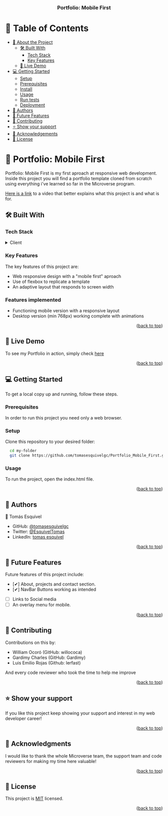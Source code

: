 <a name="readme-top"></a>

<div align="center">

  <br/>

  <h3><b>Portfolio: Mobile First</b></h3>

</div>

<!-- TABLE OF CONTENTS -->

# 📗 Table of Contents

- [📖 About the Project](#about-project)
  - [🛠 Built With](#built-with)
    - [Tech Stack](#tech-stack)
    - [Key Features](#key-features)
  - [🚀 Live Demo](#live-demo)
- [💻 Getting Started](#getting-started)
  - [Setup](#setup)
  - [Prerequisites](#prerequisites)
  - [Install](#install)
  - [Usage](#usage)
  - [Run tests](#run-tests)
  - [Deployment](#triangular_flag_on_post-deployment)
- [👥 Authors](#authors)
- [🔭 Future Features](#future-features)
- [🤝 Contributing](#contributing)
- [⭐️ Show your support](#support)
- [🙏 Acknowledgements](#acknowledgements)
- [📝 License](#license)

<!-- PROJECT DESCRIPTION -->

# 📖 Portfolio: Mobile First <a name="about-project"></a>

Portfolio: Mobile First is my first aproach at responsive web development.
Inside this project you will find a portfolio template cloned from scratch using
everything i've learned so far in the Microverse program.

[Here is a link](https://www.loom.com/share/4b5eb245644743fe9bf6854053f717ed) to a video that better explains what this project is and what is for.

## 🛠 Built With <a name="built-with"></a>

### Tech Stack <a name="tech-stack"></a>

<details>
  <summary>Client</summary>
  <ul>
    <li><a href="https://html.com">HTML</a></li>
    <li><a href="https://html.com">CSS</a></li>
    <li><a href="https://html.com">Linters</a></li>
  </ul>
</details>

<!-- Features -->

### Key Features <a name="key-features"></a>

The key features of this project are:

- Web responsive design with a "mobile first" aproach
- Use of flexbox to replicate a template
- An adaptive layout that responds to screen width

### Features implemented

- Functioning mobile version with a responsive layout
- Desktop version (min 768px) working complete with animations

<p align="right">(<a href="#readme-top">back to top</a>)</p>

<!-- LIVE DEMO -->

## 🚀 Live Demo <a name="live-demo"></a>

To see my Portfolio in action, simply check [here](https://tomasesquivelgc.github.io/Portfolio_Mobile_First/)

<p align="right">(<a href="#readme-top">back to top</a>)</p>

<!-- GETTING STARTED -->

## 💻 Getting Started <a name="getting-started"></a>

To get a local copy up and running, follow these steps.

### Prerequisites

In order to run this project you need only a web browser.

### Setup

Clone this repository to your desired folder:

```sh
  cd my-folder
  git clone https://github.com/tomasesquivelgc/Portfolio_Mobile_First.git
```

### Usage

To run the project, open the index.html file.

<p align="right">(<a href="#readme-top">back to top</a>)</p>

<!-- AUTHORS -->

## 👥 Authors <a name="authors"></a>

👤 Tomás Esquivel

- GitHub: [@tomasesquivelgc](https://github.com/tomasesquivelgc)
- Twitter: [@EsquivelTomas](https://twitter.com/EsquivelTomas)
- LinkedIn: [tomas esquivel](https://www.linkedin.com/in/tomas-esquivel-b2160568/)

<p align="right">(<a href="#readme-top">back to top</a>)</p>

<!-- FUTURE FEATURES -->

## 🔭 Future Features <a name="future-features"></a>

Future features of this project include:

- [✔] About, projects and contact section.
- [✔] NavBar Buttons working as intended
- [ ] Links to Social media
- [ ] An overlay menu for mobile.

<p align="right">(<a href="#readme-top">back to top</a>)</p>

<!-- CONTRIBUTING -->

## 🤝 Contributing <a name="contributing"></a>

Contributions on this by:
 - William Ocoró (GitHub: willococa)
 - Gardimy Charles (GitHub: Gardimy)
 - Luis Emilio Rojas (Github: lerfast)

And every code reviewer who took the time to help me improve

<p align="right">(<a href="#readme-top">back to top</a>)</p>

<!-- SUPPORT -->

## ⭐️ Show your support <a name="support"></a>

If you like this project keep showing your support and interest in my web developer career!

<p align="right">(<a href="#readme-top">back to top</a>)</p>

<!-- ACKNOWLEDGEMENTS -->

## 🙏 Acknowledgments <a name="acknowledgements"></a>

I would like to thank the whole Microverse team, the support team and code reviewers for making my time here valuable!

<p align="right">(<a href="#readme-top">back to top</a>)</p>


<!-- LICENSE -->

## 📝 License <a name="license"></a>

This project is [MIT](.LICENSE) licensed.

<p align="right">(<a href="#readme-top">back to top</a>)</p>
